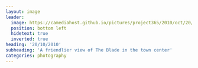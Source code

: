 ```yaml
---
layout: image
leader:
  image: https://camediahost.github.io/pictures/project365/2010/oct/20/201010.jpg
  position: bottom left
  hidetext: true
  inverted: true
heading: '20/10/2010'
subheading: 'A friendlier view of The Blade in the town center'
categories: photography
---
```

